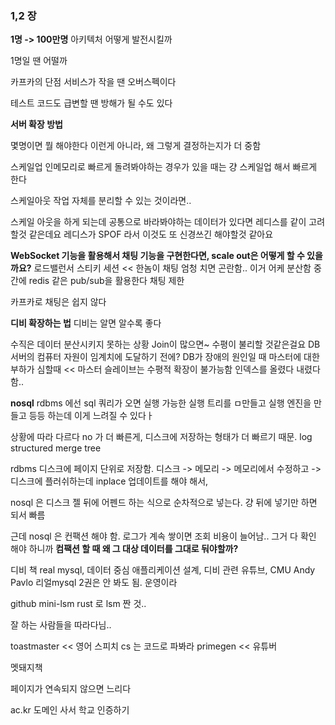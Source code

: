 
### 1,2 장

**1명 -> 100만명**
아키텍처 어떻게 발전시킬까

1명일 땐 어떨까

카프카의 단점
서비스가 작을 땐 오버스펙이다

테스트 코드도 급변할 땐 방해가 될 수도 있다



**서버 확장 방법**

몇명이면 뭘 해야한다 이런게 아니라, 왜 그렇게 결정하는지가 더 중함


스케일업
인메모리로 빠르게 돌려봐야하는 경우가 있을 때는 걍 스케일업 해서 빠르게 한다

스케일아웃
작업 자체를 분리할 수 있는 것이라면..

스케일 아웃을 하게 되는데 공통으로 바라봐야하는 데이터가 있다면 레디스를 같이 고려할것 같은데요 레디스가 SPOF 라서 이것도 또 신경쓰긴 해야할것 같아요

**WebSocket 기능을 활용해서 채팅 기능을 구현한다면, scale out은 어떻게 할 수 있을까요?**
로드밸런서 스티키 세션 << 한놈이 채팅 엄청 치면 곤란함.. 이거 어케 분산함
중간에 redis 같은 pub/sub을 활용한다
채팅 제한

카프카로 채팅은 쉽지 않다


**디비 확장하는 법**
디비는 알면 알수록 좋다

수직은
데이터 분산시키지 못하는 상황
Join이 많으면~ 수평이 불리할 것같은걸요
DB 서버의 컴퓨터 자원이 임계치에 도달하기 전에?
DB가 장애의 원인일 때
마스터에 대한 부하가 심할때 << 마스터 슬레이브는 수평적 확장이 불가능함
인덱스를 올렸다 내렸다함..


**nosql**
rdbms 에선
sql 쿼리가 오면 실행 가능한 실행 트리를 ㅁ만들고 실행 엔진을 만들고 등등 하는데 이게 느려질 수 있다ㅏ

상황에 따라 다르다
no 가 더 빠른게, 디스크에 저장하는 형태가 더 빠르기 때문.
log structured merge tree

rdbms
디스크에 페이지 단위로 저장함.
디스크 -> 메모리 -> 메모리에서 수정하고 -> 디스크에 플러쉬하는데
inplace 업데이트를 해야 해서,

nosql 은 디스크 젤 뒤에 어펜드 하는 식으로 순차적으로 넣는다. 걍 뒤에 넣기만 하면 되서 빠름

근데 nosql 은 컨팩션 해야 함. 
로그가 계속 쌓이면 조회 비용이 늘어남.. 그거 다 확인 해야 하니까
**컴팩션 할 때 왜 그 대상 데이터를 그대로 둬야할까?**



디비 책
real mysql, 데이터 중심 애플리케이션 설계, 디비 관련 유튜브, CMU Andy Pavlo
리얼mysql 2권은 안 봐도 됨. 운영이라

github mini-lsm
rust 로 lsm 짠 것.. 



잘 하는 사람들을 따라다님..

toastmaster << 영어 스피치
cs 는 코드로 파봐라
primegen << 유튜버



멧돼지책



페이지가 연속되지 않으면 느리다



ac.kr 도메인 사서 학교 인증하기